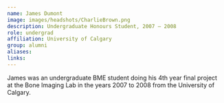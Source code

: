 ```yaml
---
name: James Dumont
image: images/headshots/CharlieBrown.png
description: Undergraduate Honours Student, 2007 – 2008
role: undergrad
affiliation: University of Calgary
group: alumni
aliases: 
links:
---
```


James was an undergraduate BME student doing his 4th year final project 
at the Bone Imaging Lab in the years 2007 to 2008 from the University of Calgary.